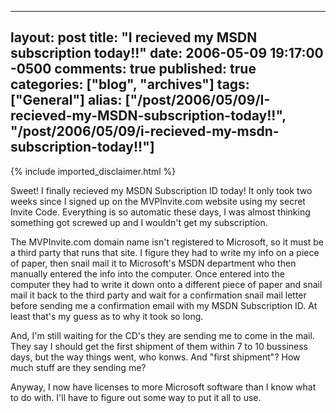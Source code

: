   ---
  layout: post
  title: "I recieved my MSDN subscription today!!"
  date: 2006-05-09 19:17:00 -0500
  comments: true
  published: true
  categories: ["blog", "archives"]
  tags: ["General"]
  alias: ["/post/2006/05/09/I-recieved-my-MSDN-subscription-today!!", "/post/2006/05/09/i-recieved-my-msdn-subscription-today!!"]
  ---
<!-- more -->
{% include imported_disclaimer.html %}
<P>Sweet! I finally recieved my MSDN Subscription ID today! It only took two weeks since I signed up on the MVPInvite.com website using my secret Invite Code. Everything is so automatic these days, I was almost thinking something got screwed up and I wouldn't get my subscription.</P>
<P>The MVPInvite.com domain name isn't registered to Microsoft, so it must be a third party that runs that site. I figure they had to write my info on a piece of paper, then snail mail it to Microsoft's MSDN department who then manually entered the info into the computer. Once entered into the computer they had to write it down onto a different piece of paper and snail mail it back to the third party and wait for a confirmation snail mail letter before&nbsp;sending me a&nbsp;confirmation email with my MSDN Subscription ID. At least that's my guess as to why it took so long.</P>
<P>And, I'm still waiting for the CD's they are sending me to come in the mail. They say I should get the first shipment of them within 7 to 10 bussiness days, but the way things went, who konws. And "first shipment"? How much stuff are they sending me?</P>
<P>Anyway, I now have licenses to more Microsoft software than I know what to do with. I'll have to figure out some way to put it all to use.</P>
